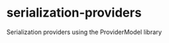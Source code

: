 serialization-providers
=======================

Serialization providers using the ProviderModel library

